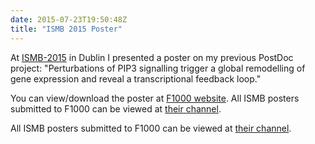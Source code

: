 ```yaml
---
date: 2015-07-23T19:50:48Z
title: "ISMB 2015 Poster"
---
```


At [ISMB-2015](http://www.iscb.org/ismbeccb2015) in Dublin I presented a poster on my previous PostDoc project: "Perturbations of PIP3 signalling trigger a global remodelling of gene expression and reveal a transcriptional feedback loop."

You can view/download the poster at [F1000 website](http://f1000research.com/posters/4-226). All ISMB posters submitted to F1000 can be viewed at [their channel](http://f1000research.com/channels/iscbcommj/ISMB).

All ISMB posters submitted to F1000 can be viewed at [their channel](http://f1000research.com/channels/iscbcommj/ISMB).
